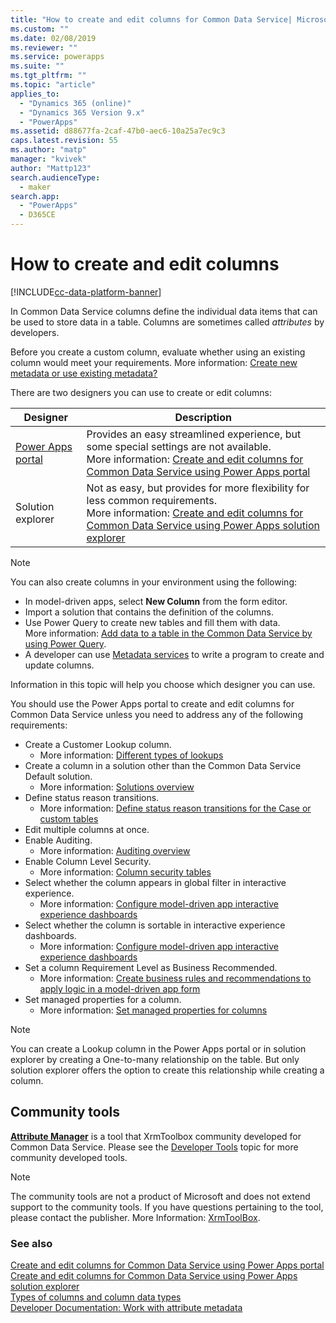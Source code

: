 ```yaml
---
title: "How to create and edit columns for Common Data Service| MicrosoftDocs"
ms.custom: ""
ms.date: 02/08/2019
ms.reviewer: ""
ms.service: powerapps
ms.suite: ""
ms.tgt_pltfrm: ""
ms.topic: "article"
applies_to: 
  - "Dynamics 365 (online)"
  - "Dynamics 365 Version 9.x"
  - "PowerApps"
ms.assetid: d88677fa-2caf-47b0-aec6-10a25a7ec9c3
caps.latest.revision: 55
ms.author: "matp"
manager: "kvivek"
author: "Mattp123"
search.audienceType: 
  - maker
search.app: 
  - "PowerApps"
  - D365CE
---
```

# How to create and edit columns

[!INCLUDE[cc-data-platform-banner](../../includes/cc-data-platform-banner.md)]

In Common Data Service columns define the individual data items that can be used to store data in a table. Columns are sometimes called *attributes* by developers. 
  
Before you create a custom column, evaluate whether using an existing column would meet your requirements. More information: [Create new metadata or use existing metadata?](create-edit-metadata.md#create-new-metadata-or-use-existing-metadata)

There are two designers you can use to create or edit columns:

|Designer| Description|
|--|--|
|[Power Apps portal](https://make.powerapps.com/?utm_source=padocs&utm_medium=linkinadoc&utm_campaign=referralsfromdoc)|Provides an easy streamlined experience, but some special settings are not available.<br />More information: [Create and edit columns for Common Data Service using Power Apps portal](create-edit-field-portal.md)|
|Solution explorer|Not as easy, but provides for more flexibility for less common requirements.<br />More information: [Create and edit columns for Common Data Service using Power Apps solution explorer](create-edit-field-solution-explorer.md) |

> [!NOTE]
> You can also create columns in your environment using the following:
> - In model-driven apps, select **New Column** from the form editor.
> - Import a solution that contains the definition of the columns.
> - Use Power Query to create new tables and fill them with data.<br />More information: [Add data to a table in the Common Data Service by using Power Query](/powerapps/maker/common-data-service/data-platform-cds-newentity-pq).
> - A developer can use [Metadata services](/powerapps/developer/common-data-service/use-web-services#metadata-services) to write a program to create and update columns.

Information in this topic will help you choose which designer you can use. 

You should use the Power Apps portal to create and edit columns for Common Data Service unless you need to address any of the following requirements:

- Create a Customer Lookup column. 
   - More information: [Different types of lookups](types-of-fields.md#different-types-of-lookups)
- Create a column in a solution other than the Common Data Service Default solution. 
   - More information: [Solutions overview](solutions-overview.md)
- Define status reason transitions. 
   - More information: [Define status reason transitions for the Case or custom tables](define-status-reason-transitions.md)
- Edit multiple columns at once.
- Enable Auditing. 
   - More information: [Auditing overview](../../developer/common-data-service/auditing-overview.md)
- Enable Column Level Security. 
   - More information: [Column security tables](../../developer/common-data-service/field-security-entities.md)
- Select whether the column appears in global filter in interactive experience. 
   - More information: [Configure model-driven app interactive experience dashboards](../model-driven-apps/configure-interactive-experience-dashboards.md)
- Select whether the column is sortable in interactive experience dashboards. 
   - More information: [Configure model-driven app interactive experience dashboards](../model-driven-apps/configure-interactive-experience-dashboards.md)
- Set a column Requirement Level as Business Recommended. 
   - More information: [Create business rules and recommendations to apply logic in a model-driven app form](../model-driven-apps/create-business-rules-recommendations-apply-logic-form.md)
- Set managed properties for a column. 
   - More information: [Set managed properties for columns](set-managed-properties-for-field.md)

> [!NOTE]
> You can create a Lookup column in the Power Apps portal or in solution explorer by creating a One-to-many relationship on the table. But only solution explorer offers the option to create this relationship while creating a column.

## Community tools

**[Attribute Manager](https://www.xrmtoolbox.com/plugins/DLaB.Xrm.AttributeManager/)** is a tool that XrmToolbox community developed for Common Data Service. Please see the [Developer Tools](https://docs.microsoft.com/dynamics365/customer-engagement/developer/developer-tools) topic for more community developed tools.

> [!NOTE]
> The community tools are not a product of Microsoft and does not extend support to the community tools. 
> If you have questions pertaining to the tool, please contact the publisher. More Information: [XrmToolBox](https://www.xrmtoolbox.com).

### See also  
[Create and edit columns for Common Data Service using Power Apps portal](create-edit-field-portal.md)<br />
[Create and edit columns for Common Data Service using Power Apps solution explorer](create-edit-field-solution-explorer.md)<br />
[Types of columns and column data types](types-of-fields.md)<br />
[Developer Documentation: Work with attribute metadata](/dynamics365/customer-engagement/developer/org-service/work-attribute-metadata)
 
